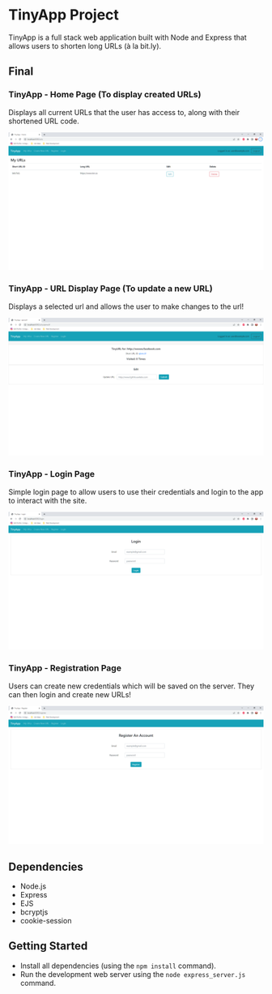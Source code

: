 # TinyApp Project

TinyApp is a full stack web application built with Node and Express that allows users to shorten long URLs (à la bit.ly).

## Final 

### TinyApp - Home Page (To display created URLs)

Displays all current URLs that the user has access to, along with their shortened URL code.

!["Screenshot of home page (displaying created urls)!"](https://github.com/dburnham1212/tinyapp/blob/master/docs/TinyApp_URLS_Page.png)

### TinyApp - URL Display Page (To update a new URL)

Displays a selected url and allows the user to make changes to the url!

!["Screenshot of home page (displaying created urls)!"](https://github.com/dburnham1212/tinyapp/blob/master/docs/TinyApp_Individual_URL_Page.png)

### TinyApp - Login Page

Simple login page to allow users to use their credentials and login to the app to interact with the site.

!["Screenshot of login page!"](https://github.com/dburnham1212/tinyapp/blob/master/docs/TinuApp_Login_Page.png)

### TinyApp - Registration Page

Users can create new credentials which will be saved on the server. They can then login and create new URLs!

!["Screenshot of registration page!"](https://github.com/dburnham1212/tinyapp/blob/master/docs/TinuApp_Register_Page.png)



## Dependencies

- Node.js
- Express
- EJS
- bcryptjs
- cookie-session

## Getting Started

- Install all dependencies (using the `npm install` command).
- Run the development web server using the `node express_server.js` command.
